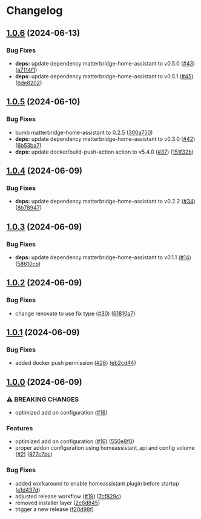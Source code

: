 # Changelog

## [1.0.6](https://github.com/t0bst4r/matterbridge-home-assistant-addon/compare/v1.0.5...v1.0.6) (2024-06-13)


### Bug Fixes

* **deps:** update dependency matterbridge-home-assistant to v0.5.0 ([#43](https://github.com/t0bst4r/matterbridge-home-assistant-addon/issues/43)) ([a7114f1](https://github.com/t0bst4r/matterbridge-home-assistant-addon/commit/a7114f141468aed2b820c73b047fa8ad4488393c))
* **deps:** update dependency matterbridge-home-assistant to v0.5.1 ([#45](https://github.com/t0bst4r/matterbridge-home-assistant-addon/issues/45)) ([6de8202](https://github.com/t0bst4r/matterbridge-home-assistant-addon/commit/6de820290c601b6e7ba4ad82b0d0bd7074da328e))

## [1.0.5](https://github.com/t0bst4r/matterbridge-home-assistant-addon/compare/v1.0.4...v1.0.5) (2024-06-10)


### Bug Fixes

* bumb matterbridge-home-assistant to 0.2.5 ([300a750](https://github.com/t0bst4r/matterbridge-home-assistant-addon/commit/300a7508b53207de05c54287d7b876e25ebfc31b))
* **deps:** update dependency matterbridge-home-assistant to v0.3.0 ([#42](https://github.com/t0bst4r/matterbridge-home-assistant-addon/issues/42)) ([6b53ba7](https://github.com/t0bst4r/matterbridge-home-assistant-addon/commit/6b53ba79f1eeeac05a662c6d00856602b3b09623))
* **deps:** update docker/build-push-action action to v5.4.0 ([#37](https://github.com/t0bst4r/matterbridge-home-assistant-addon/issues/37)) ([151f32b](https://github.com/t0bst4r/matterbridge-home-assistant-addon/commit/151f32b836129b4bc0c620609afb417cb2078a13))

## [1.0.4](https://github.com/t0bst4r/matterbridge-home-assistant-addon/compare/v1.0.3...v1.0.4) (2024-06-09)


### Bug Fixes

* **deps:** update dependency matterbridge-home-assistant to v0.2.2 ([#34](https://github.com/t0bst4r/matterbridge-home-assistant-addon/issues/34)) ([8b78947](https://github.com/t0bst4r/matterbridge-home-assistant-addon/commit/8b78947c873a5ed18dd750abbaf4baf22de95a32))

## [1.0.3](https://github.com/t0bst4r/matterbridge-home-assistant-addon/compare/v1.0.2...v1.0.3) (2024-06-09)


### Bug Fixes

* **deps:** update dependency matterbridge-home-assistant to v0.1.1 ([#14](https://github.com/t0bst4r/matterbridge-home-assistant-addon/issues/14)) ([58610cb](https://github.com/t0bst4r/matterbridge-home-assistant-addon/commit/58610cba972da0b488932a8e7448ebc05c27014f))

## [1.0.2](https://github.com/t0bst4r/matterbridge-home-assistant-addon/compare/v1.0.1...v1.0.2) (2024-06-09)


### Bug Fixes

* change renovate to use fix type ([#30](https://github.com/t0bst4r/matterbridge-home-assistant-addon/issues/30)) ([61810a7](https://github.com/t0bst4r/matterbridge-home-assistant-addon/commit/61810a77a904c8d399f82aa9f1d183bab7df6c61))

## [1.0.1](https://github.com/t0bst4r/matterbridge-home-assistant-addon/compare/v1.0.0...v1.0.1) (2024-06-09)


### Bug Fixes

* added docker push permission ([#28](https://github.com/t0bst4r/matterbridge-home-assistant-addon/issues/28)) ([eb2cd44](https://github.com/t0bst4r/matterbridge-home-assistant-addon/commit/eb2cd442a2b03e3fd40bdb10f37338c0715738ad))

## [1.0.0](https://github.com/t0bst4r/matterbridge-home-assistant-addon/compare/v0.1.0...v1.0.0) (2024-06-09)


### ⚠ BREAKING CHANGES

* optimized add on configuration ([#16](https://github.com/t0bst4r/matterbridge-home-assistant-addon/issues/16))

### Features

* optimized add on configuration ([#16](https://github.com/t0bst4r/matterbridge-home-assistant-addon/issues/16)) ([550e8f0](https://github.com/t0bst4r/matterbridge-home-assistant-addon/commit/550e8f082b35790dd66edecc4ea49f9a3ad94b98))
* proper addon configuration using homeassistant_api and config volume ([#2](https://github.com/t0bst4r/matterbridge-home-assistant-addon/issues/2)) ([977c7bc](https://github.com/t0bst4r/matterbridge-home-assistant-addon/commit/977c7bc7c453bb4694c7b849981eeb3cf3544bd7))


### Bug Fixes

* added workaround to enable homeassistant plugin before startup ([e1d437d](https://github.com/t0bst4r/matterbridge-home-assistant-addon/commit/e1d437df08eb0a6656409134e0a22b66f756d978))
* adjusted release workflow ([#19](https://github.com/t0bst4r/matterbridge-home-assistant-addon/issues/19)) ([7cf829c](https://github.com/t0bst4r/matterbridge-home-assistant-addon/commit/7cf829cff21848bb03a3d94f76754e7848fa3d25))
* removed installer layer ([2c6d845](https://github.com/t0bst4r/matterbridge-home-assistant-addon/commit/2c6d8452c8b82d8e3615f0c4f3c06e4e80ca5446))
* trigger a new release ([f20d98f](https://github.com/t0bst4r/matterbridge-home-assistant-addon/commit/f20d98fb69453d7183fb3eda28fc458ad25f0073))
